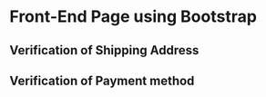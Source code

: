 # Front-End Page using Bootstrap

## Verification of Shipping Address

## Verification of Payment method
